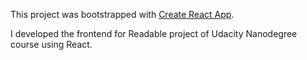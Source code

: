 This project was bootstrapped with [Create React App](https://github.com/facebookincubator/create-react-app).

I developed the frontend for Readable project of Udacity Nanodegree course using React. 